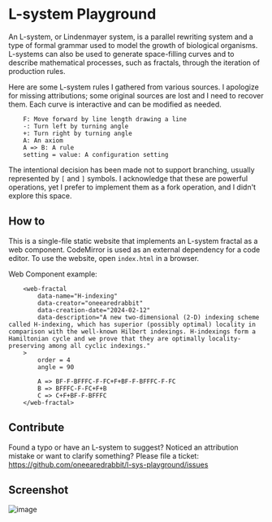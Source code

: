 # L-system Playground

An L-system, or Lindenmayer system, is a parallel rewriting system and a type of formal grammar used to model the growth of biological organisms. L-systems can also be used to generate space-filling curves and to describe mathematical processes, such as fractals, through the iteration of production rules.

Here are some L-system rules I gathered from various sources. I apologize for missing attributions; some original sources are lost and I need to recover them. Each curve is interactive and can be modified as needed.

```
    F: Move forward by line length drawing a line
    -: Turn left by turning angle
    +: Turn right by turning angle
    A: An axiom
    A => B: A rule
    setting = value: A configuration setting
```

The intentional decision has been made not to support branching, usually represented by `[` and `]` symbols. I acknowledge that these are powerful operations, yet I prefer to implement them as a fork operation, and I didn't explore this space. 

## How to

This is a single-file static website that implements an L-system fractal as a web component. CodeMirror is used as an external dependency for a code editor. To use the website, open `index.html` in a browser.

Web Component example:

```
    <web-fractal
        data-name="H-indexing"
        data-creator="oneearedrabbit"
        data-creation-date="2024-02-12"
        data-description="A new two-dimensional (2-D) indexing scheme called H-indexing, which has superior (possibly optimal) locality in comparison with the well-known Hilbert indexings. H-indexings form a Hamiltonian cycle and we prove that they are optimally locality-preserving among all cyclic indexings."
    >
        order = 4
        angle = 90

        A => BF-F-BFFFC-F-FC+F+BF-F-BFFFC-F-FC
        B => BFFFC-F-FC+F+B
        C => C+F+BF-F-BFFFC
    </web-fractal>
```

## Contribute

Found a typo or have an L-system to suggest? Noticed an attribution mistake or want to clarify something? Please file a ticket: https://github.com/oneearedrabbit/l-sys-playground/issues

## Screenshot

![image](https://github.com/oneearedrabbit/l-sys-playground/assets/198995/6d4809fd-9e81-4004-a8c7-f5182cd9dd65)
